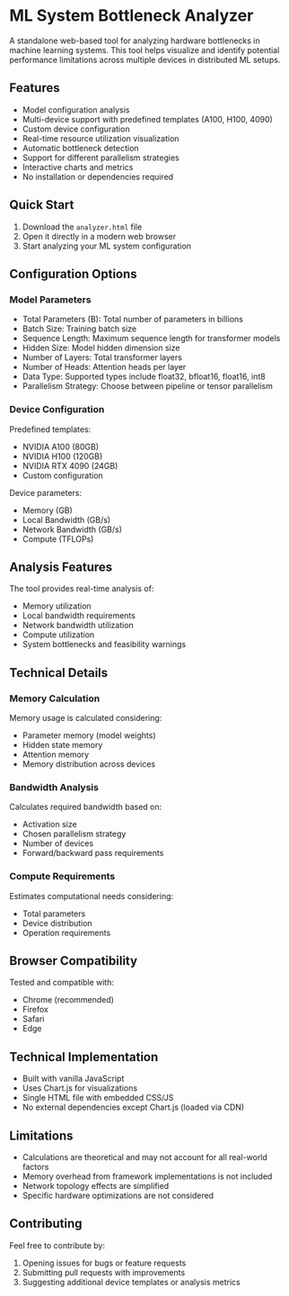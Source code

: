 # ML System Bottleneck Analyzer

A standalone web-based tool for analyzing hardware bottlenecks in machine learning systems. This tool helps visualize and identify potential performance limitations across multiple devices in distributed ML setups.

## Features

- Model configuration analysis
- Multi-device support with predefined templates (A100, H100, 4090)
- Custom device configuration
- Real-time resource utilization visualization
- Automatic bottleneck detection
- Support for different parallelism strategies
- Interactive charts and metrics
- No installation or dependencies required

## Quick Start

1. Download the `analyzer.html` file
2. Open it directly in a modern web browser
3. Start analyzing your ML system configuration

## Configuration Options

### Model Parameters

- Total Parameters (B): Total number of parameters in billions
- Batch Size: Training batch size
- Sequence Length: Maximum sequence length for transformer models
- Hidden Size: Model hidden dimension size
- Number of Layers: Total transformer layers
- Number of Heads: Attention heads per layer
- Data Type: Supported types include float32, bfloat16, float16, int8
- Parallelism Strategy: Choose between pipeline or tensor parallelism

### Device Configuration

Predefined templates:
- NVIDIA A100 (80GB)
- NVIDIA H100 (120GB)
- NVIDIA RTX 4090 (24GB)
- Custom configuration

Device parameters:
- Memory (GB)
- Local Bandwidth (GB/s)
- Network Bandwidth (GB/s)
- Compute (TFLOPs)

## Analysis Features

The tool provides real-time analysis of:
- Memory utilization
- Local bandwidth requirements
- Network bandwidth utilization
- Compute utilization
- System bottlenecks and feasibility warnings

## Technical Details

### Memory Calculation

Memory usage is calculated considering:
- Parameter memory (model weights)
- Hidden state memory
- Attention memory
- Memory distribution across devices

### Bandwidth Analysis

Calculates required bandwidth based on:
- Activation size
- Chosen parallelism strategy
- Number of devices
- Forward/backward pass requirements

### Compute Requirements

Estimates computational needs considering:
- Total parameters
- Device distribution
- Operation requirements

## Browser Compatibility

Tested and compatible with:
- Chrome (recommended)
- Firefox
- Safari
- Edge

## Technical Implementation

- Built with vanilla JavaScript
- Uses Chart.js for visualizations
- Single HTML file with embedded CSS/JS
- No external dependencies except Chart.js (loaded via CDN)

## Limitations

- Calculations are theoretical and may not account for all real-world factors
- Memory overhead from framework implementations is not included
- Network topology effects are simplified
- Specific hardware optimizations are not considered

## Contributing

Feel free to contribute by:
1. Opening issues for bugs or feature requests
2. Submitting pull requests with improvements
3. Suggesting additional device templates or analysis metrics
